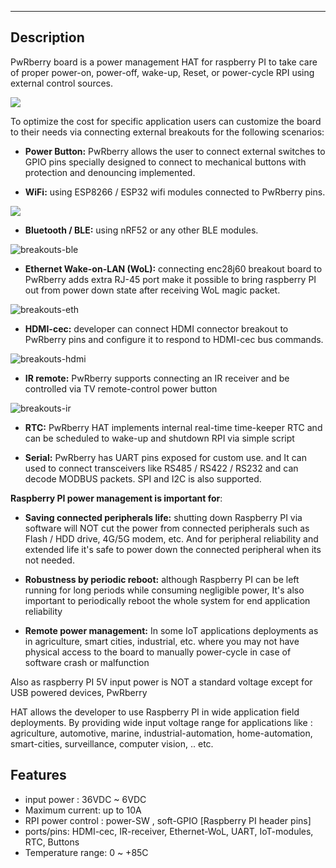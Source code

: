 
---


## Description

PwRberry board is a power management HAT for raspberry PI to take care of proper power-on, power-off, wake-up, Reset, or power-cycle RPI using external control sources.

![](https://user-images.githubusercontent.com/58411599/123131621-251b0f00-d44e-11eb-9ba9-3fcc5851ea36.png)


To optimize the cost for specific application users can customize the board to their needs via connecting external breakouts for the following scenarios:

- **Power Button:** PwRberry allows the user to connect external switches to GPIO pins specially designed to connect to mechanical buttons with protection and denouncing implemented.


- **WiFi:** using ESP8266 / ESP32 wifi modules connected to PwRberry pins.

![](https://user-images.githubusercontent.com/58411599/123131606-22201e80-d44e-11eb-8fef-258fe750e7a5.png)
 
  
- **Bluetooth / BLE:** using nRF52 or any other BLE modules.

![breakouts-ble](https://user-images.githubusercontent.com/58411599/123131591-1df40100-d44e-11eb-8ea5-66804fe1872c.png)
  
  

- **Ethernet Wake-on-LAN (WoL):** connecting enc28j60 breakout board to PwRberry adds extra RJ-45 port make it possible  to bring raspberry PI out from power down state after receiving WoL magic packet.

![breakouts-eth](https://user-images.githubusercontent.com/58411599/123131597-1fbdc480-d44e-11eb-9542-eba984727c35.png)

- **HDMI-cec:** developer can connect HDMI connector breakout to PwRberry pins and configure it to respond to HDMI-cec bus commands.



![breakouts-hdmi](https://user-images.githubusercontent.com/58411599/123131599-20565b00-d44e-11eb-995e-36625f8c4348.png)  



- **IR remote:** PwRberry supports connecting an IR receiver and be controlled via TV remote-control power button 

![breakouts-ir](https://user-images.githubusercontent.com/58411599/123131605-21878800-d44e-11eb-8453-e4e9e5656e5a.png)

- **RTC:** PwRberry HAT implements internal real-time time-keeper RTC and can be scheduled to wake-up and shutdown RPI via simple script

- **Serial:** PwRberry has UART pins exposed for custom use. and It can used to connect transceivers like RS485 / RS422 / RS232 and can decode MODBUS packets. SPI and I2C is also supported.



**Raspberry PI power management is important for**: 

- **Saving connected peripherals life:** shutting down Raspberry PI via software will NOT cut the power from connected peripherals such as Flash / HDD drive, 4G/5G modem, etc. And for peripheral reliability and extended life it's safe to power down the connected peripheral when its not needed.

- **Robustness by periodic reboot:** although Raspberry PI can be left running for long periods while consuming negligible power, It's also important to periodically reboot the whole system for end application reliability

- **Remote power management:** In some IoT applications deployments as in agriculture, smart cities, industrial, etc. where you may not have physical access to the board to manually power-cycle  in case of software crash or malfunction

Also as raspberry PI 5V input power is NOT a standard voltage except for USB powered devices, PwRberry


HAT allows the developer to use Raspberry PI in wide application field deployments. By providing wide input voltage range for applications like : agriculture, automotive, marine, industrial-automation, home-automation, smart-cities, surveillance, computer vision, .. etc.



## Features

- input power :  36VDC ~ 6VDC
- Maximum current: up to 10A  
- RPI power control : power-SW , soft-GPIO [Raspberry PI header pins] 
- ports/pins: HDMI-cec, IR-receiver, Ethernet-WoL, UART, IoT-modules, RTC, Buttons
- Temperature range: 0 ~ +85C






